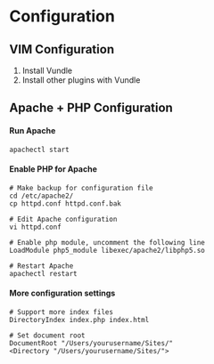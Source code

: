 # Configuration
## VIM Configuration
1. Install Vundle 
2. Install other plugins with Vundle

## Apache + PHP Configuration

####  Run Apache  
```
apachectl start
``` 

#### Enable PHP for Apache
```
# Make backup for configuration file
cd /etc/apache2/    
cp httpd.conf httpd.conf.bak  
```  
```
# Edit Apache configuration
vi httpd.conf
```       
```
# Enable php module, uncomment the following line
LoadModule php5_module libexec/apache2/libphp5.so   
```    
```
# Restart Apache
apachectl restart  
``` 

#### More configuration settings   
```
# Support more index files
DirectoryIndex index.php index.html  
```   
```
# Set document root
DocumentRoot "/Users/yourusername/Sites/"  
<Directory "/Users/yourusername/Sites/">  
```  
    
